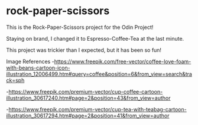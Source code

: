 # rock-paper-scissors

This is the Rock-Paper-Scissors project for the Odin Project!

Staying on brand, I changed it to Espresso-Coffee-Tea at the last minute.

This project was trickier than I expected, but it has been so fun!

Image References
-https://www.freepik.com/free-vector/coffee-love-foam-with-beans-cartoon-icon-illustration_12006499.htm#query=coffee&position=6&from_view=search&track=sph

-https://www.freepik.com/premium-vector/cup-coffee-cartoon-illustration_30617240.htm#page=2&position=43&from_view=author

-https://www.freepik.com/premium-vector/cup-tea-with-teabag-cartoon-illustration_30617294.htm#page=2&position=41&from_view=author
